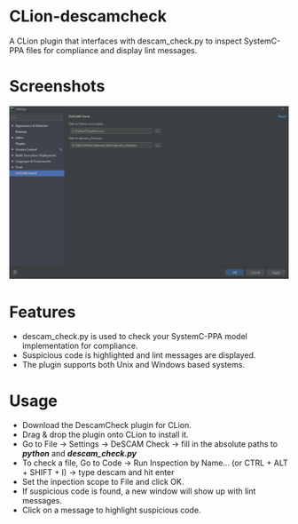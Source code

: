 # CLion-descamcheck
A CLion plugin that interfaces with descam_check.py to inspect SystemC-PPA files for compliance and display lint messages.  

Screenshots
===========

![Settings](/demo/Settings.PNG)


Features
========

 - descam_check.py is used to check your SystemC-PPA model implementation for compliance.
 - Suspicious code is highlighted and lint messages are displayed.
 - The plugin supports both Unix and Windows based systems.

 
Usage
=====

 - Download the DescamCheck plugin for CLion.
 - Drag & drop the plugin onto CLion to install it.
 - Go to File -> Settings -> DeSCAM Check -> fill in the absolute paths to <b>*python*</b> and <b>*descam_check.py*</b>
 - To check a file, Go to Code -> Run Inspection by Name... (or CTRL + ALT + SHIFT + I) -> type descam and hit enter
 - Set the inpection scope to File and click OK.
 - If suspicious code is found, a new window will show up with lint messages. 
 - Click on a message to highlight suspicious code.